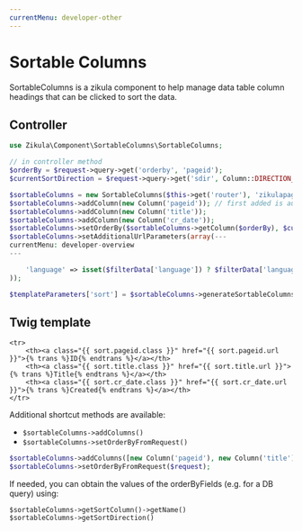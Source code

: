 ```yaml
---
currentMenu: developer-other
---
```

# Sortable Columns

SortableColumns is a zikula component to help manage data table column headings that can be clicked to sort the data.

## Controller

```php
use Zikula\Component\SortableColumns\SortableColumns;

// in controller method
$orderBy = $request->query->get('orderby', 'pageid');
$currentSortDirection = $request->query->get('sdir', Column::DIRECTION_DESCENDING);

$sortableColumns = new SortableColumns($this->get('router'), 'zikulapagesmodule_admin_index', 'orderby', 'sdir');
$sortableColumns->addColumn(new Column('pageid')); // first added is automatically the default
$sortableColumns->addColumn(new Column('title'));
$sortableColumns->addColumn(new Column('cr_date'));
$sortableColumns->setOrderBy($sortableColumns->getColumn($orderBy), $currentSortDirection);
$sortableColumns->setAdditionalUrlParameters(array(---
currentMenu: developer-overview
---

    'language' => isset($filterData['language']) ? $filterData['language'] : null,
));

$templateParameters['sort'] = $sortableColumns->generateSortableColumns();
```

## Twig template

```twig
<tr>
    <th><a class="{{ sort.pageid.class }}" href="{{ sort.pageid.url }}">{% trans %}ID{% endtrans %}</a></th>
    <th><a class="{{ sort.title.class }}" href="{{ sort.title.url }}">{% trans %}Title{% endtrans %}</a></th>
    <th><a class="{{ sort.cr_date.class }}" href="{{ sort.cr_date.url }}">{% trans %}Created{% endtrans %}</a></th>
</tr>
```

Additional shortcut methods are available:

- `$sortableColumns->addColumns()`
- `$sortableColumns->setOrderByFromRequest()`

```php
$sortableColumns->addColumns([new Column('pageid'), new Column('title'), new Column('cr_date')]);
$sortableColumns->setOrderByFromRequest($request);
```

If needed, you can obtain the values of the orderByFields (e.g. for a DB query) using:

```
$sortableColumns->getSortColumn()->getName()
$sortableColumns->getSortDirection()
```
